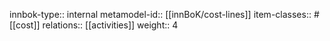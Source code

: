 innbok-type:: internal
metamodel-id:: [[innBoK/cost-lines]]
item-classes:: #[[cost]]
relations:: [[activities]]
weight:: 4


